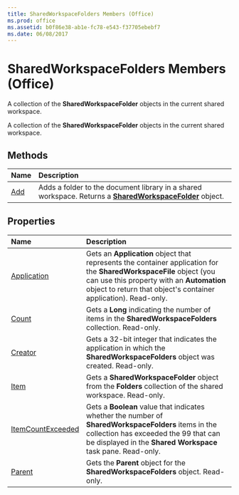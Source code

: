 ```yaml
---
title: SharedWorkspaceFolders Members (Office)
ms.prod: office
ms.assetid: b0f86e38-ab1e-fc78-e543-f37705ebebf7
ms.date: 06/08/2017
---
```



# SharedWorkspaceFolders Members (Office)
A collection of the **SharedWorkspaceFolder** objects in the current shared workspace.

A collection of the **SharedWorkspaceFolder** objects in the current shared workspace.


## Methods



|**Name**|**Description**|
|:-----|:-----|
|[Add](sharedworkspacefolders-add-method-office.md)|Adds a folder to the document library in a shared workspace. Returns a **[SharedWorkspaceFolder](sharedworkspacefolder-object-office.md)** object.|

## Properties



|**Name**|**Description**|
|:-----|:-----|
|[Application](sharedworkspacefolders-application-property-office.md)|Gets an **Application** object that represents the container application for the **SharedWorkspaceFile** object (you can use this property with an **Automation** object to return that object's container application). Read-only.|
|[Count](sharedworkspacefolders-count-property-office.md)|Gets a **Long** indicating the number of items in the **SharedWorkspaceFolders** collection. Read-only.|
|[Creator](sharedworkspacefolders-creator-property-office.md)|Gets a 32-bit integer that indicates the application in which the **SharedWorkspaceFolders** object was created. Read-only.|
|[Item](sharedworkspacefolders-item-property-office.md)|Gets a **SharedWorkspaceFolder** object from the **Folders** collection of the shared workspace. Read-only.|
|[ItemCountExceeded](sharedworkspacefolders-itemcountexceeded-property-office.md)|Gets a **Boolean** value that indicates whether the number of **SharedWorkspaceFolders** items in the collection has exceeded the 99 that can be displayed in the **Shared Workspace** task pane. Read-only.|
|[Parent](sharedworkspacefolders-parent-property-office.md)|Gets the **Parent** object for the **SharedWorkspaceFolders** object. Read-only.|

